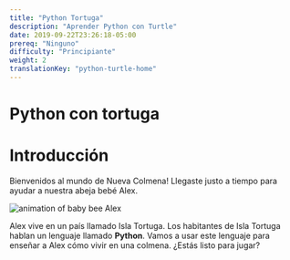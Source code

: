 ```yaml
---
title: "Python Tortuga"
description: "Aprender Python con Turtle"
date: 2019-09-22T23:26:18-05:00
prereq: "Ninguno"
difficulty: "Principiante"
weight: 2
translationKey: "python-turtle-home"
---
```


# Python con tortuga

# Introducción

Bienvenidos al mundo de Nueva Colmena! Llegaste justo a tiempo para ayudar a nuestra abeja bebé Alex.

![animation of baby bee Alex](https://media1.giphy.com/media/ozjz5omKqJYex8CaDV/giphy.gif)

Alex vive en un país llamado Isla Tortuga. Los habitantes de Isla Tortuga hablan un lenguaje llamado **Python**.  Vamos a usar este lenguaje para enseñar a Alex cómo vivir en una colmena. ¿Estás listo para jugar?